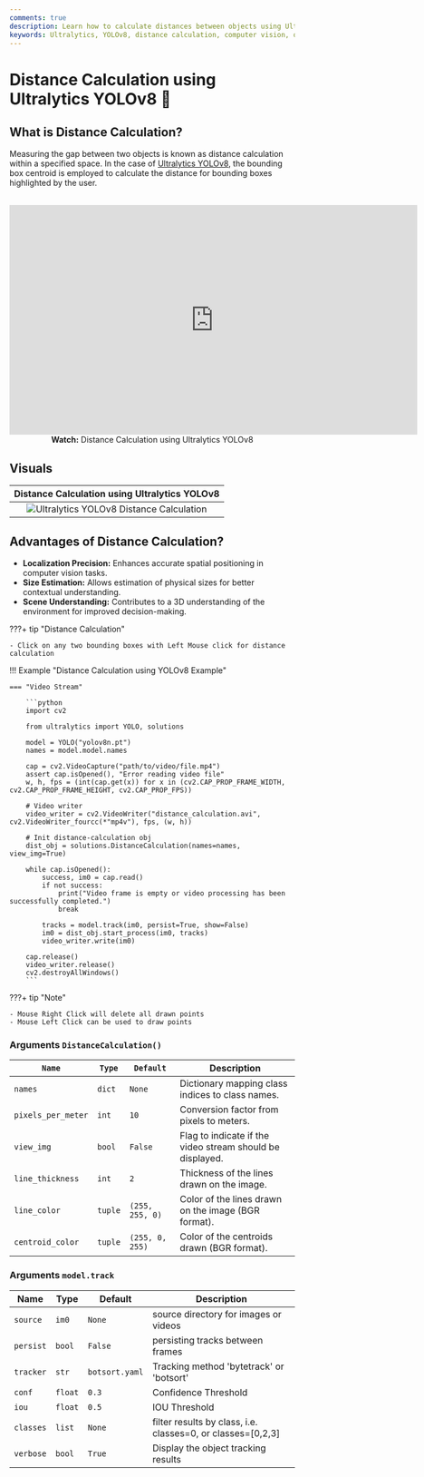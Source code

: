 ```yaml
---
comments: true
description: Learn how to calculate distances between objects using Ultralytics YOLOv8 for accurate spatial positioning and scene understanding.
keywords: Ultralytics, YOLOv8, distance calculation, computer vision, object tracking, spatial positioning
---
```


# Distance Calculation using Ultralytics YOLOv8 🚀

## What is Distance Calculation?

Measuring the gap between two objects is known as distance calculation within a specified space. In the case of [Ultralytics YOLOv8](https://github.com/ultralytics/ultralytics), the bounding box centroid is employed to calculate the distance for bounding boxes highlighted by the user.

<p align="center">
  <br>
  <iframe loading="lazy" width="720" height="405" src="https://www.youtube.com/embed/LE8am1QoVn4"
    title="YouTube video player" frameborder="0"
    allow="accelerometer; autoplay; clipboard-write; encrypted-media; gyroscope; picture-in-picture; web-share"
    allowfullscreen>
  </iframe>
  <br>
  <strong>Watch:</strong> Distance Calculation using Ultralytics YOLOv8
</p>

## Visuals

|                                                  Distance Calculation using Ultralytics YOLOv8                                                  |                                                                
|:-----------------------------------------------------------------------------------------------------------------------------------------------:|
| ![Ultralytics YOLOv8 Distance Calculation](https://github.com/RizwanMunawar/RizwanMunawar/assets/62513924/6b6b735d-3c49-4b84-a022-2bf6e3c72f8b) |

## Advantages of Distance Calculation?

- **Localization Precision:** Enhances accurate spatial positioning in computer vision tasks.
- **Size Estimation:** Allows estimation of physical sizes for better contextual understanding.
- **Scene Understanding:** Contributes to a 3D understanding of the environment for improved decision-making.

???+ tip "Distance Calculation"

    - Click on any two bounding boxes with Left Mouse click for distance calculation

!!! Example "Distance Calculation using YOLOv8 Example"

    === "Video Stream"

        ```python
        import cv2

        from ultralytics import YOLO, solutions

        model = YOLO("yolov8n.pt")
        names = model.model.names

        cap = cv2.VideoCapture("path/to/video/file.mp4")
        assert cap.isOpened(), "Error reading video file"
        w, h, fps = (int(cap.get(x)) for x in (cv2.CAP_PROP_FRAME_WIDTH, cv2.CAP_PROP_FRAME_HEIGHT, cv2.CAP_PROP_FPS))

        # Video writer
        video_writer = cv2.VideoWriter("distance_calculation.avi", cv2.VideoWriter_fourcc(*"mp4v"), fps, (w, h))

        # Init distance-calculation obj
        dist_obj = solutions.DistanceCalculation(names=names, view_img=True)

        while cap.isOpened():
            success, im0 = cap.read()
            if not success:
                print("Video frame is empty or video processing has been successfully completed.")
                break

            tracks = model.track(im0, persist=True, show=False)
            im0 = dist_obj.start_process(im0, tracks)
            video_writer.write(im0)

        cap.release()
        video_writer.release()
        cv2.destroyAllWindows()
        ```

???+ tip "Note"

    - Mouse Right Click will delete all drawn points
    - Mouse Left Click can be used to draw points

### Arguments `DistanceCalculation()`

| `Name`             | `Type`  | `Default`       | Description                                               |
|--------------------|---------|-----------------|-----------------------------------------------------------|
| `names`            | `dict`  | `None`          | Dictionary mapping class indices to class names.          |
| `pixels_per_meter` | `int`   | `10`            | Conversion factor from pixels to meters.                  |
| `view_img`         | `bool`  | `False`         | Flag to indicate if the video stream should be displayed. |
| `line_thickness`   | `int`   | `2`             | Thickness of the lines drawn on the image.                |
| `line_color`       | `tuple` | `(255, 255, 0)` | Color of the lines drawn on the image (BGR format).       |
| `centroid_color`   | `tuple` | `(255, 0, 255)` | Color of the centroids drawn (BGR format).                |

### Arguments `model.track`

| Name      | Type    | Default        | Description                                                 |
|-----------|---------|----------------|-------------------------------------------------------------|
| `source`  | `im0`   | `None`         | source directory for images or videos                       |
| `persist` | `bool`  | `False`        | persisting tracks between frames                            |
| `tracker` | `str`   | `botsort.yaml` | Tracking method 'bytetrack' or 'botsort'                    |
| `conf`    | `float` | `0.3`          | Confidence Threshold                                        |
| `iou`     | `float` | `0.5`          | IOU Threshold                                               |
| `classes` | `list`  | `None`         | filter results by class, i.e. classes=0, or classes=[0,2,3] |
| `verbose` | `bool`  | `True`         | Display the object tracking results                         |
